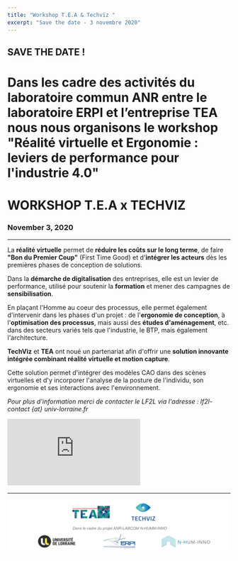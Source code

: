 ```yaml
---
title: "Workshop T.E.A & Techviz "
excerpt: "Save the date - 3 novembre 2020"
---
```



## SAVE THE DATE !

# Dans les cadre des activités du laboratoire commun ANR entre le laboratoire ERPI et l’entreprise TEA nous nous organisons le workshop "Réalité virtuelle et Ergonomie : leviers de performance pour l'industrie 4.0"  
  
  
# WORKSHOP T.E.A x TECHVIZ


### November 3, 2020

-------------------


La **réalité virtuelle** permet de **réduire les coûts sur le long terme**, de faire **"Bon du Premier Coup"** (First Time Good) et d'**intégrer les acteurs** dès les premières phases de conception de solutions. 

Dans la **démarche de digitalisation** des entreprises, elle est un levier de performance, utilisé pour soutenir la **formation** et mener des campagnes de **sensibilisation**.

En plaçant l'Homme au coeur des processus, elle permet également d'intervenir dans les phases d'un projet : de l'**ergonomie de conception**, à l'**optimisation des processus**, mais aussi des **études d'aménagement**, etc. dans des secteurs variés tels que l'industrie, le BTP, mais également l'architecture.

**TechViz** et **TEA** ont noué un partenariat afin d'offrir une **solution innovante intégrée combinant réalité virtuelle et motion capture**. 

Cette solution permet d'intégrer des modèles CAO dans des scènes virtuelles et d'y incorporer l'analyse de la posture de l'individu, son ergonomie et ses interactions avec l'environnement. 

*Pour plus d'information merci de contacter le LF2L via l'adresse : lf2l-contact {at} univ-lorraine.fr* 


<iframe src="https://www.youtube-nocookie.com/embed/xffUTIM-3HU" frameborder="0" allowfullscreen=""></iframe>  

---------------   


![Partenaires](/assets/images/post/partenaires.png)

